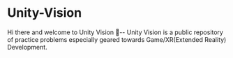# Unity-Vision
 Hi there and welcome to Unity Vision 👋--
 Unity Vision is a public repository of practice problems especially geared towards Game/XR(Extended Reality) Development.
 
